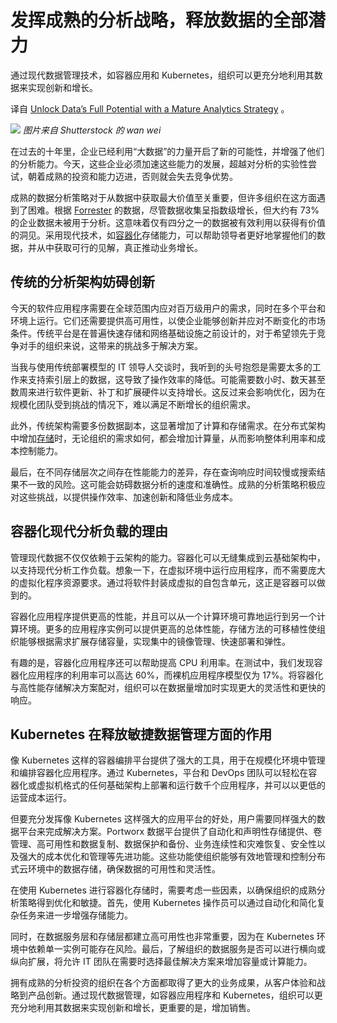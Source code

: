 # 发挥成熟的分析战略，释放数据的全部潜力

通过现代数据管理技术，如容器应用和 Kubernetes，组织可以更充分地利用其数据来实现创新和增长。

译自 [Unlock Data’s Full Potential with a Mature Analytics Strategy](https://thenewstack.io/unlock-datas-full-potential-with-a-mature-analytics-strategy/) 。

![](https://cdn.thenewstack.io/media/2023/09/d959b3d7-analytics2-1024x717.jpg)
*图片来自 Shutterstock 的 wan wei*

在过去的十年里，企业已经利用“大数据”的力量开启了新的可能性，并增强了他们的分析能力。今天，这些企业必须加速这些能力的发展，超越对分析的实验性尝试，朝着成熟的投资和能力迈进，否则就会失去竞争优势。

成熟的数据分析策略对于从数据中获取最大价值至关重要，但许多组织在这方面遇到了困难。根据 [Forrester](https://www.forrester.com/blogs/hadoop-is-datas-darling-for-a-reason/) 的数据，尽管数据收集呈指数级增长，但大约有 73% 的企业数据未被用于分析。这意味着仅有四分之一的数据被有效利用以获得有价值的洞见。采用现代技术，如[容器化](https://thenewstack.io/containers/)存储能力，可以帮助领导者更好地掌握他们的数据，并从中获取可行的见解，真正推动业务增长。

## 传统的分析架构妨碍创新

今天的软件应用程序需要在全球范围内应对百万级用户的需求，同时在多个平台和环境上运行。它们还需要提供高可用性，以使企业能够创新并应对不断变化的市场条件。传统平台是在普遍快速存储和网络基础设施之前设计的，对于希望领先于竞争对手的组织来说，这带来的挑战多于解决方案。

当我与使用传统部署模型的 IT 领导人交谈时，我听到的头号抱怨是需要太多的工作来支持索引层上的数据，这导致了操作效率的降低。可能需要数小时、数天甚至数周来进行软件更新、补丁和扩展硬件以支持增长。这反过来会影响优化，因为在规模化团队受到挑战的情况下，难以满足不断增长的组织需求。

此外，传统架构需要多份数据副本，这显著增加了计算和存储需求。在分布式架构中增加[存储](https://thenewstack.io/storage/)时，无论组织的需求如何，都会增加计算量，从而影响整体利用率和成本控制能力。

最后，在不同存储层次之间存在性能能力的差异，存在查询响应时间较慢或搜索结果不一致的风险。这可能会妨碍数据分析的速度和准确性。成熟的分析策略积极应对这些挑战，以提供操作效率、加速创新和降低业务成本。

## 容器化现代分析负载的理由

管理现代数据不仅仅依赖于云架构的能力。容器化可以无缝集成到云基础架构中，以支持现代分析工作负载。想象一下，在虚拟环境中运行应用程序，而不需要庞大的虚拟化程序资源要求。通过将软件封装成虚拟的自包含单元，这正是容器可以做到的。

容器化应用程序提供更高的性能，并且可以从一个计算环境可靠地运行到另一个计算环境。更多的应用程序实例可以提供更高的总体性能，存储方法的可移植性使组织能够根据需求扩展存储容量，实现集中的镜像管理、快速部署和弹性。

有趣的是，容器化应用程序还可以帮助提高 CPU 利用率。在测试中，我们发现容器化应用程序的利用率可以高达 60%，而裸机应用程序模型仅为 17%。将容器化与高性能存储解决方案配对，组织可以在数据量增加时实现更大的灵活性和更快的响应。

## Kubernetes 在释放敏捷数据管理方面的作用

像 Kubernetes 这样的容器编排平台提供了强大的工具，用于在规模化环境中管理和编排容器化应用程序。通过 Kubernetes，平台和 DevOps 团队可以轻松在容器化或虚拟机格式的任何基础架构上部署和运行数千个应用程序，并可以以更低的运营成本运行。

但要充分发挥像 Kubernetes 这样强大的应用平台的好处，用户需要同样强大的数据平台来完成解决方案。Portworx 数据平台提供了自动化和声明性存储提供、卷管理、高可用性和数据复制、数据保护和备份、业务连续性和灾难恢复、安全性以及强大的成本优化和管理等先进功能。这些功能使组织能够有效地管理和控制分布式云环境中的数据存储，确保数据的可用性和灵活性。

在使用 Kubernetes 进行容器化存储时，需要考虑一些因素，以确保组织的成熟分析策略得到优化和敏捷。首先，使用 Kubernetes 操作员可以通过自动化和简化复杂任务来进一步增强存储能力。

同时，在数据服务层和存储层都建立高可用性也非常重要，因为在 Kubernetes 环境中依赖单一实例可能存在风险。最后，了解组织的数据服务是否可以进行横向或纵向扩展，将允许 IT 团队在需要时选择最佳解决方案来增加容量或计算能力。

拥有成熟的分析投资的组织在各个方面都取得了更大的业务成果，从客户体验和战略到产品创新。通过现代数据管理，如容器应用程序和 Kubernetes，组织可以更充分地利用其数据来实现创新和增长，更重要的是，增加销售。
